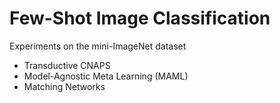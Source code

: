 # Few-Shot Image Classification

Experiments on the mini-ImageNet dataset
 - Transductive CNAPS
 - Model-Agnostic Meta Learning (MAML)
 - Matching Networks
